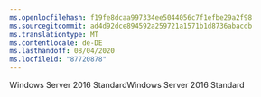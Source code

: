 ```yaml
---
ms.openlocfilehash: f19fe8dcaa997334ee5044056c7f1efbe29a2f98
ms.sourcegitcommit: ad4d92dce894592a259721a1571b1d8736abacdb
ms.translationtype: MT
ms.contentlocale: de-DE
ms.lasthandoff: 08/04/2020
ms.locfileid: "87720878"
---
```

<span data-ttu-id="52fb6-101">Windows Server 2016 Standard</span><span class="sxs-lookup"><span data-stu-id="52fb6-101">Windows Server 2016 Standard</span></span>
